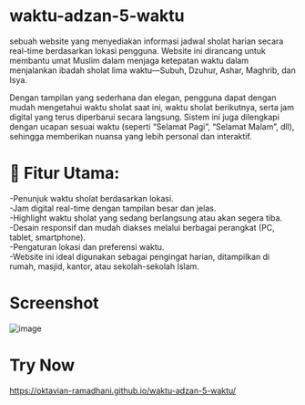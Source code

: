 # waktu-adzan-5-waktu

sebuah website yang menyediakan informasi jadwal sholat harian secara real-time berdasarkan lokasi pengguna. Website ini dirancang untuk membantu umat Muslim dalam menjaga ketepatan waktu dalam menjalankan ibadah sholat lima waktu—Subuh, Dzuhur, Ashar, Maghrib, dan Isya.

Dengan tampilan yang sederhana dan elegan, pengguna dapat dengan mudah mengetahui waktu sholat saat ini, waktu sholat berikutnya, serta jam digital yang terus diperbarui secara langsung. Sistem ini juga dilengkapi dengan ucapan sesuai waktu (seperti “Selamat Pagi”, “Selamat Malam”, dll), sehingga memberikan nuansa yang lebih personal dan interaktif.

# 🔑 Fitur Utama:
-Penunjuk waktu sholat berdasarkan lokasi. <br/>
-Jam digital real-time dengan tampilan besar dan jelas. <br/>
-Highlight waktu sholat yang sedang berlangsung atau akan segera tiba. <br/>
-Desain responsif dan mudah diakses melalui berbagai perangkat (PC, tablet, smartphone). <br/>
-Pengaturan lokasi dan preferensi waktu. <br/>
-Website ini ideal digunakan sebagai pengingat harian, ditampilkan di rumah, masjid, kantor, atau sekolah-sekolah Islam. <br/>

# Screenshot
![image](https://github.com/user-attachments/assets/7638a50b-df0c-41cd-a765-60378e435be3)

# Try Now
https://oktavian-ramadhani.github.io/waktu-adzan-5-waktu/
